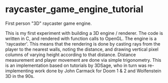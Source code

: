 # raycaster_game_engine_tutorial
First person "3D" raycaster game engine.

This is my first experiment with building a 3D engine / renderer. The code is written in C, and rendered with function calls to OpenGL.
The engine is a 'raycaster'. This means that the rendering is done by casting rays from the player to the nearest walls, noting the distance, 
and drawing vertical pixel columns of varying height according to that distance. Distance measurement and player movement are done via simple trigonometry. 
This is an implementation based on tutorials by 3DSage, who in turn was re-implementing work done by John Carmack for Doom 1 & 2 and Wolfenstein 3D in the 90s.
